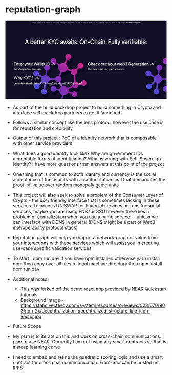 # reputation-graph
![A Better KYC awaits. On-Chain. Fully verifiable](./TitlePage.png)
- As part of the build backdrop project to build something in Crypto and interface with backdrop partners to get it launched

- Follows a similar concept like the lens protocol however the use case is for reputation and credibility

- Output of this project : PoC of a identity network that is composable with other service providers

- What does a good identity look like? Why are government IDs acceptable forms of identification? What is wrong with Self-Sovereign Identity? I have more questions than answers at this point of the project

- One thing that is common to both identity and currency is the social acceptance of these units with an authoritative seal that demarcates the proof-of-value over random monopoly game units

- This project will also seek to solve a problem of the Consumer Layer of Crypto - the user friendly interface that is sometimes lacking in these services. To access UNISWAP for financial services or Lens for social services, maybe you are using ENS for SSO however there lies a problem of centralization when you use a name service -- unless we can interface with DDNS in general (DDNS might be a part of Web3 interoperability protocol stack)

- Reputation graph will help you import a network-graph of value from your interactions with these services which will assist you in creating use-case specific validation services

- To start : npm run dev if you have npm installed otherwise
yarn install npm
then copy over all files to local machine directory
then 
npm install 
npm run dev

- Additional notes:
  - This was forked off the demo react app provided by NEAR Quickstart tutorials
  - Background image - https://static.vecteezy.com/system/resources/previews/023/670/903/non_2x/decentralization-decentralized-structure-line-icon-vector.jpg

- Future Scope
 - My plan is to iterate on this and work on cross-chain communications. I plan to use NEAR. Currently I am not using any smart contracts so that is a steep learning curve
 - I need to embed and refine the quadratic scoring logic and use a smart contract for cross chain communication. Front-end can be hosted on IPFS

